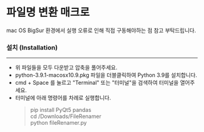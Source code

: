 # 파일명 변환 매크로

mac OS BigSur 환경에서 실행 오류로 인해 직접 구동해야하는 점 참고 부탁드립니다.

### 설치 (Installation)

---

- 위 파일들을 모두 다운받고 압축을 풀어주세요.
- python-3.9.1-macosx10.9.pkg 파일을 더블클릭하여 Python 3.9를 설치합니다.
- cmd + Space 를 눌르고 "Terminal" 또는 "터미널"을 검색하여 터미널을 열어주세요.
- 터미널에 아래 명령어를 차례로 실행합니다.
  > pip install PyQt5 pandas  
  > cd /Downloads/FileRenamer  
  > python fileRenamer.py
